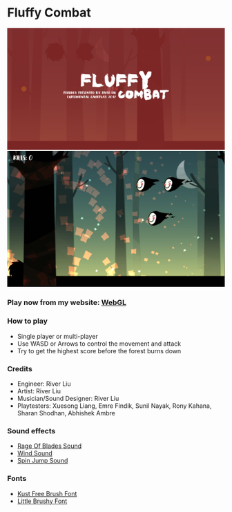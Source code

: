 # Fluffy Combat


<img src="/Assets/Screenshots/Screen Shot 04.png">


<img src="/Assets/Screenshots/Screen Shot 03.png">


### Play now from my website: [WebGL](https://river34.github.io/experimental-gameplay-combat/webgl/index.html)


### How to play

  - Single player or multi-player
  - Use WASD or Arrows to control the movement and attack
  - Try to get the highest score before the forest burns down


### Credits

  - Engineer: River Liu
  - Artist: River Liu
  - Musician/Sound Designer: River Liu
  - Playtesters: Xuesong Liang, Emre Findik, Sunil Nayak, Rony Kahana, Sharan Shodhan, Abhishek Ambre


### Sound effects

  - [Rage Of Blades Sound](http://soundbible.com/1932-Rage-Of-Blades.html)
  - [Wind Sound](http://soundbible.com/1810-Wind.html)
  - [Spin Jump Sound](http://soundbible.com/1898-Spin-Jump.html)


### Fonts

  - [Kust Free Brush Font](https://www.behance.net/gallery/33481677/KUST-Free-Brush-Font)
  - [Little Brushy Font](https://pixelbuddha.net/freebie/little-brushy-font)
